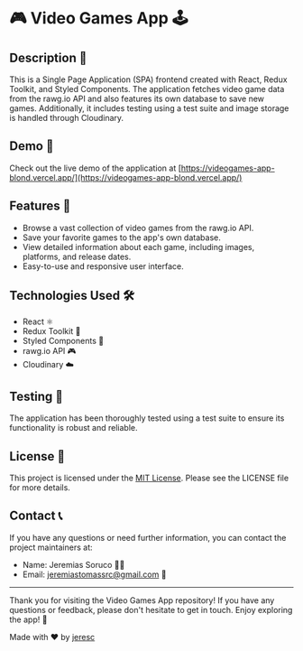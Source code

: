 # 🎮 Video Games App 🕹️

## Description 📝

This is a Single Page Application (SPA) frontend created with React, Redux Toolkit, and Styled Components. The application fetches video game data from the rawg.io API and also features its own database to save new games. Additionally, it includes testing using a test suite and image storage is handled through Cloudinary.

## Demo 🚀

Check out the live demo of the application at [https://videogames-app-blond.vercel.app/](https://videogames-app-blond.vercel.app/)

## Features 🌟

- Browse a vast collection of video games from the rawg.io API.
- Save your favorite games to the app's own database.
- View detailed information about each game, including images, platforms, and release dates.
- Easy-to-use and responsive user interface.

## Technologies Used 🛠️

- React ⚛️
- Redux Toolkit 🔄
- Styled Components 💅
- rawg.io API 🎮
- Cloudinary ☁️

## Testing 🧪

The application has been thoroughly tested using a test suite to ensure its functionality is robust and reliable.

## License 📜

This project is licensed under the [MIT License](LICENSE). Please see the LICENSE file for more details.

## Contact 📞

If you have any questions or need further information, you can contact the project maintainers at:

- Name: Jeremias Soruco 🙋‍♂️
- Email: jeremiastomassrc@gmail.com 📧

---
Thank you for visiting the Video Games App repository! If you have any questions or feedback, please don't hesitate to get in touch. Enjoy exploring the app! 🎉

Made with ❤️ by [jeresc](https://github.com/jeresc)
